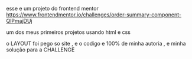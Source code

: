 esse e um projeto do frontend mentor https://www.frontendmentor.io/challenges/order-summary-component-QlPmajDUj

um dos meus primeiros projetos usando html e css 

o LAYOUT  foi pego so site , e o codigo e 100% de minha autoria , e minha solução para a CHALLENGE



